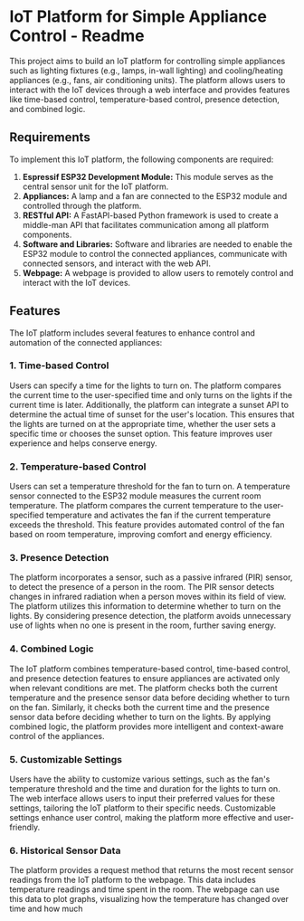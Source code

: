 # IoT Platform for Simple Appliance Control - Readme

This project aims to build an IoT platform for controlling simple appliances such as lighting fixtures (e.g., lamps, in-wall lighting) and cooling/heating appliances (e.g., fans, air conditioning units). The platform allows users to interact with the IoT devices through a web interface and provides features like time-based control, temperature-based control, presence detection, and combined logic.

## Requirements

To implement this IoT platform, the following components are required:

1. **Espressif ESP32 Development Module:** This module serves as the central sensor unit for the IoT platform.
2. **Appliances:** A lamp and a fan are connected to the ESP32 module and controlled through the platform.
3. **RESTful API:** A FastAPI-based Python framework is used to create a middle-man API that facilitates communication among all platform components.
4. **Software and Libraries:** Software and libraries are needed to enable the ESP32 module to control the connected appliances, communicate with connected sensors, and interact with the web API.
5. **Webpage:** A webpage is provided to allow users to remotely control and interact with the IoT devices.

## Features

The IoT platform includes several features to enhance control and automation of the connected appliances:

### 1. Time-based Control

Users can specify a time for the lights to turn on. The platform compares the current time to the user-specified time and only turns on the lights if the current time is later. Additionally, the platform can integrate a sunset API to determine the actual time of sunset for the user's location. This ensures that the lights are turned on at the appropriate time, whether the user sets a specific time or chooses the sunset option. This feature improves user experience and helps conserve energy.

### 2. Temperature-based Control

Users can set a temperature threshold for the fan to turn on. A temperature sensor connected to the ESP32 module measures the current room temperature. The platform compares the current temperature to the user-specified temperature and activates the fan if the current temperature exceeds the threshold. This feature provides automated control of the fan based on room temperature, improving comfort and energy efficiency.

### 3. Presence Detection

The platform incorporates a sensor, such as a passive infrared (PIR) sensor, to detect the presence of a person in the room. The PIR sensor detects changes in infrared radiation when a person moves within its field of view. The platform utilizes this information to determine whether to turn on the lights. By considering presence detection, the platform avoids unnecessary use of lights when no one is present in the room, further saving energy.

### 4. Combined Logic

The IoT platform combines temperature-based control, time-based control, and presence detection features to ensure appliances are activated only when relevant conditions are met. The platform checks both the current temperature and the presence sensor data before deciding whether to turn on the fan. Similarly, it checks both the current time and the presence sensor data before deciding whether to turn on the lights. By applying combined logic, the platform provides more intelligent and context-aware control of the appliances.

### 5. Customizable Settings

Users have the ability to customize various settings, such as the fan's temperature threshold and the time and duration for the lights to turn on. The web interface allows users to input their preferred values for these settings, tailoring the IoT platform to their specific needs. Customizable settings enhance user control, making the platform more effective and user-friendly.

### 6. Historical Sensor Data

The platform provides a request method that returns the most recent sensor readings from the IoT platform to the webpage. This data includes temperature readings and time spent in the room. The webpage can use this data to plot graphs, visualizing how the temperature has changed over time and how much